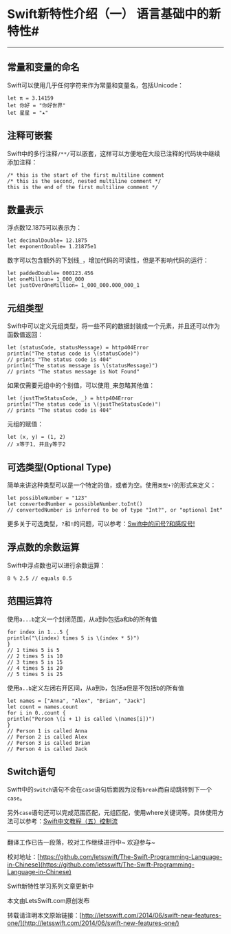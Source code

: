 # Swift新特性介绍（一） 语言基础中的新特性#
---
## 常量和变量的命名 ##

Swift可以使用几乎任何字符来作为常量和变量名，包括Unicode：

    let π = 3.14159
    let 你好 = "你好世界"
    let 星星 = "★"

## 注释可嵌套 ##

Swift中的多行注释`/**/`可以嵌套，这样可以方便地在大段已注释的代码块中继续添加注释：

    /* this is the start of the first multiline comment
    /* this is the second, nested multiline comment */
    this is the end of the first multiline comment */

## 数量表示 ##

浮点数12.1875可以表示为：

    let decimalDouble= 12.1875
    let exponentDouble= 1.21875e1

数字可以包含额外的下划线`_`，增加代码的可读性，但是不影响代码的运行：

    let paddedDouble= 000123.456
    let oneMillion= 1_000_000
    let justOverOneMillion= 1_000_000.000_000_1

## 元组类型 ##

Swift中可以定义元组类型，将一些不同的数据封装成一个元素，并且还可以作为函数值返回：

    let (statusCode, statusMessage) = http404Error
    println("The status code is \(statusCode)")
    // prints "The status code is 404"
    println("The status message is \(statusMessage)")
    // prints "The status message is Not Found"

如果仅需要元组中的个别值，可以使用`_`来忽略其他值：

    let (justTheStatusCode, _) = http404Error
    println("The status code is \(justTheStatusCode)")
    // prints "The status code is 404"

元组的赋值：

    let (x, y) = (1, 2)
    // x等于1, 并且y等于2

## 可选类型(Optional Type) ##

简单来讲这种类型可以是一个特定的值，或者为空。使用`类型+?`的形式来定义：

    let possibleNumber = "123"
    let convertedNumber = possibleNumber.toInt()
    // convertedNumber is inferred to be of type "Int?", or "optional Int"

更多关于可选类型，`?`和`!`的问题，可以参考：[Swift中的问号?和感叹号!](http://letsswift.com/2014/06/swift-questionmark-exclamatorymark/)

## 浮点数的余数运算 ##

Swift中浮点数也可以进行余数运算：

    8 % 2.5 // equals 0.5

## 范围运算符 ##

使用`a...b`定义一个封闭范围，从a到b包括a和b的所有值

    for index in 1...5 {
    println("\(index) times 5 is \(index * 5)")
    }
    // 1 times 5 is 5
    // 2 times 5 is 10
    // 3 times 5 is 15
    // 4 times 5 is 20
    // 5 times 5 is 25

使用`a..b`定义左闭右开区间，从a到b，包括a但是不包括b的所有值

    let names = ["Anna", "Alex", "Brian", "Jack"]
    let count = names.count
    for i in 0..count {
    println("Person \(i + 1) is called \(names[i])")
    }
    // Person 1 is called Anna
    // Person 2 is called Alex
    // Person 3 is called Brian
    // Person 4 is called Jack

## Switch语句 ##

Swift中的`switch`语句不会在`case`语句后面因为没有`break`而自动跳转到下一个`case`。

另外`case`语句还可以完成范围匹配，元组匹配，使用where关键词等。具体使用方法可以参考：[Swift中文教程（五）控制流](http://letsswift.com/2014/06/control-flow/)

---
翻译工作已告一段落，校对工作继续进行中~ 欢迎参与~

校对地址：[https://github.com/letsswift/The-Swift-Programming-Language-in-Chinese](https://github.com/letsswift/The-Swift-Programming-Language-in-Chinese)

Swift新特性学习系列文章更新中

本文由LetsSwift.com原创发布

转载请注明本文原始链接：[http://letsswift.com/2014/06/swift-new-features-one/](http://letsswift.com/2014/06/swift-new-features-one/)
